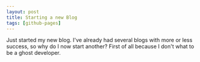 ```yaml
---
layout: post
title: Starting a new Blog
tags: [github-pages]
---
```


Just started my new blog. I've already had several blogs with more or less success, so why do I now start another? First of all because I don't what to be a ghost developer.
